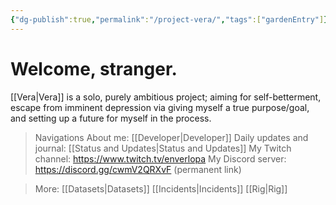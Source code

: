 ```yaml
---
{"dg-publish":true,"permalink":"/project-vera/","tags":["gardenEntry"]}
---
```


# Welcome, stranger.
[[Vera\|Vera]]  is a solo, purely ambitious project; aiming for self-betterment, escape from imminent depression via giving myself a true purpose/goal, and setting up a future for myself in the process.

>	Navigations
 >About me: [[Developer\|Developer]]
 >Daily updates and journal: [[Status and Updates\|Status and Updates]]
 >My Twitch channel: https://www.twitch.tv/enverlopa
 >My Discord server: https://discord.gg/cwmV2QRXvF (permanent link)

>	More:
 >[[Datasets\|Datasets]]
 >[[Incidents\|Incidents]]
 >[[Rig\|Rig]]